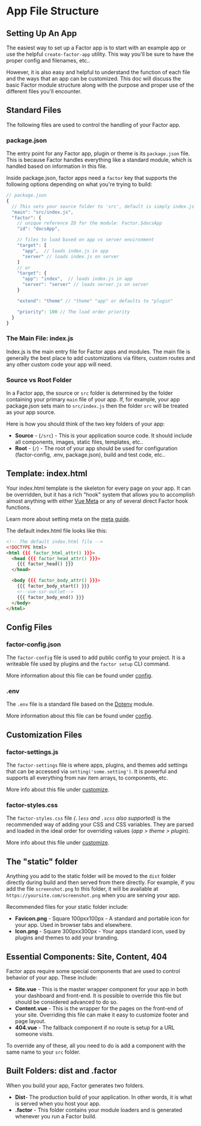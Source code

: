 # App File Structure

## Setting Up An App

The easiest way to set up a Factor app is to start with an example app or use the helpful `create-factor-app` utility. This way you'll be sure to have the proper config and filenames, etc..

However, it is also easy and helpful to understand the function of each file and the ways that an app can be customized. This doc will discuss the basic Factor module structure along with the purpose and proper use of the different files you'll encounter.

## Standard Files

The following files are used to control the handling of your Factor app.

### package.json

The entry point for any Factor app, plugin or theme is its `package.json` file. This is because Factor handles everything like a standard module, which is handled based on information in this file.

Inside package.json, factor apps need a `factor` key that supports the following options depending on what you're trying to build:

```js
// package.json
{
  // This sets your source folder to 'src', default is simply index.js
  "main": "src/index.js",
  "factor": {
    // unique reference ID for the module: Factor.$docsApp
    "id": "docsApp",

    // files to load based on app vs server environment
    "target": [
      "app",  // loads index.js in app
      "server" // loads index.js on server
    ]
    // or
    "target": {
      "app": "index",  // loads index.js in app
      "server": "server" // loads server.js on server
    }

    "extend": "theme" // "theme" "app" or defaults to "plugin"

    "priority": 100 // The load order priority
  }
}
```

### The Main File: index.js

Index.js is the main entry file for Factor apps and modules. The main file is generally the best place to add customizations via filters, custom routes and any other custom code your app will need.

### Source vs Root Folder

In a Factor app, the source or `src` folder is determined by the folder containing your primary `main` file of your app. If, for example, your app package.json sets main to `src/index.js` then the folder `src` will be treated as your app source.

Here is how you should think of the two key folders of your app:

- **Source** - (`/src`) - This is your application source code. It should include all components, images, static files, templates, etc..
- **Root** - (`/`) - The root of your app should be used for configuration (factor-config, .env, package.json), build and test code, etc..

## Template: index.html

Your index.html template is the skeleton for every page on your app. It can be overridden, but it has a rich "hook" system that allows you to accomplish almost anything with either [Vue Meta](https://github.com/nuxt/vue-meta) or any of several direct Factor hook functions.

Learn more about setting meta on the [meta guide](./meta).

The default index.html file looks like this:

```html
<!-- The default index.html file -->
<!DOCTYPE html>
<html {{{ factor_html_attr() }}}>
  <head {{{ factor_head_attr() }}}>
    {{{ factor_head() }}}
  </head>

  <body {{{ factor_body_attr() }}}>
    {{{ factor_body_start() }}}
    <!--vue-ssr-outlet-->
    {{{ factor_body_end() }}}
  </body>
</html>
```

## Config Files

### factor-config.json

The `factor-config` file is used to add public config to your project. It is a writeable file used by plugins and the `factor setup` CLI command.

More information about this file can be found under [config](./config).

### .env

The `.env` file is a standard file based on the [Dotenv](https://github.com/motdotla/dotenv) module.

More information about this file can be found under [config](./config).

## Customization Files

### factor-settings.js

The `factor-settings` file is where apps, plugins, and themes add settings that can be accessed via `setting('some.setting')`. It is powerful and supports all everything from nav item arrays, to components, etc.

More info about this file under [customize](./customize).

### factor-styles.css

The `factor-styles.css` file _(`.less` and `.scss` also supported)_ is the recommended way of adding your CSS and CSS variables. They are parsed and loaded in the ideal order for overriding values (_app > theme > plugin_).

More info about this file under [customize](./customize).

## The "static" folder

Anything you add to the static folder will be moved to the `dist` folder directly during build and then served from there directly. For example, if you add the file `screenshot.png` to this folder, it will be available at `https://yoursite.com/screenshot.png` when you are serving your app.

Recommended files for your static folder include:

- **Favicon.png** - Square 100pxx100px - A standard and portable icon for your app. Used in browser tabs and elsewhere.
- **Icon.png** - Square 300pxx300px - Your apps standard icon, used by plugins and themes to add your branding.

## Essential Components: Site, Content, 404

Factor apps require some special components that are used to control behavior of your app. These include:

- **Site.vue** - This is the master wrapper component for your app in both your dashboard and front-end. It is possible to override this file but should be considered advanced to do so.
- **Content.vue** - This is the wrapper for the pages on the front-end of your site. Overriding this file can make it easy to customize footer and page layout.
- **404.vue** - The fallback component if no route is setup for a URL someone visits.

To override any of these, all you need to do is add a component with the same name to your `src` folder.

## Built Folders: dist and .factor

When you build your app, Factor generates two folders.

- **Dist**- The production build of your application. In other words, it is what is served when you host your app.
- **.factor** - This folder contains your module loaders and is generated whenever you run a Factor build.
